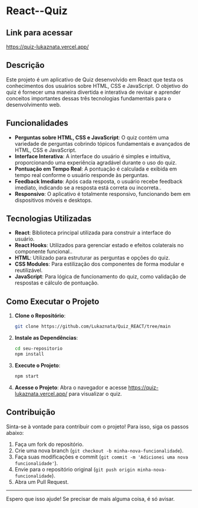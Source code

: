 # React--Quiz

## Link para acessar
https://quiz-lukaznata.vercel.app/


## Descrição

Este projeto é um aplicativo de Quiz desenvolvido em React que testa os conhecimentos dos usuários sobre HTML, CSS e JavaScript. O objetivo do quiz é fornecer uma maneira divertida e interativa de revisar e aprender conceitos importantes dessas três tecnologias fundamentais para o desenvolvimento web.


## Funcionalidades

- **Perguntas sobre HTML, CSS e JavaScript**: O quiz contém uma variedade de perguntas cobrindo tópicos fundamentais e avançados de HTML, CSS e JavaScript.
- **Interface Interativa**: A interface do usuário é simples e intuitiva, proporcionando uma experiência agradável durante o uso do quiz.
- **Pontuação em Tempo Real**: A pontuação é calculada e exibida em tempo real conforme o usuário responde às perguntas.
- **Feedback Imediato**: Após cada resposta, o usuário recebe feedback imediato, indicando se a resposta está correta ou incorreta..
- **Responsivo**: O aplicativo é totalmente responsivo, funcionando bem em dispositivos móveis e desktops.

## Tecnologias Utilizadas

- **React**: Biblioteca principal utilizada para construir a interface do usuário.
- **React Hooks**: Utilizados para gerenciar estado e efeitos colaterais no componente funcional..
- **HTML**: Utilizado para estruturar as perguntas e opções do quiz.
- **CSS Modules**: Para estilização dos componentes de forma modular e reutilizável.
- **JavaScript**: Para lógica de funcionamento do quiz, como validação de respostas e cálculo de pontuação.

## Como Executar o Projeto

1. **Clone o Repositório**:
   ```bash
   git clone https://github.com/Lukaznata/Quiz_REACT/tree/main
   ```
2. **Instale as Dependências**:
   ```bash
   cd seu-repositorio
   npm install
   ```
3. **Execute o Projeto**:
   ```bash
   npm start
   ```
4. **Acesse o Projeto**:
   Abra o navegador e acesse https://quiz-lukaznata.vercel.app/ para visualizar o quiz.

## Contribuição

Sinta-se à vontade para contribuir com o projeto! Para isso, siga os passos abaixo:

1. Faça um fork do repositório.
2. Crie uma nova branch (`git checkout -b minha-nova-funcionalidade`).
3. Faça suas modificações e commit (`git commit -m 'Adicionei uma nova funcionalidade'`).
4. Envie para o repositório original (`git push origin minha-nova-funcionalidade`).
5. Abra um Pull Request.

---

Espero que isso ajude! Se precisar de mais alguma coisa, é só avisar.

